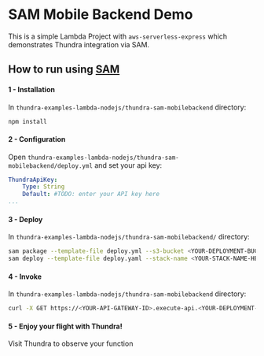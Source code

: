 # SAM Mobile Backend Demo
This is a simple Lambda Project with `aws-serverless-express` which demonstrates Thundra integration via SAM.

## How to run using [SAM](https://docs.aws.amazon.com/en_us/serverless-application-model/latest/developerguide/what-is-sam.html)

#### 1 - Installation

In `thundra-examples-lambda-nodejs/thundra-sam-mobilebackend` directory:

```bash
npm install
```

#### 2 - Configuration

Open `thundra-examples-lambda-nodejs/thundra-sam-mobilebackend/deploy.yml` and set your api key:

```yml
ThundraApiKey:
    Type: String
    Default: #TODO: enter your API key here
...
```

#### 3 - Deploy

In `thundra-examples-lambda-nodejs/thundra-sam-mobilebackend/` directory:

```bash
sam package --template-file deploy.yml --s3-bucket <YOUR-DEPLOYMENT-BUCKET-HERE> --output-template-file deploy.yaml
sam deploy --template-file deploy.yaml --stack-name <YOUR-STACK-NAME-HERE> --capabilities CAPABILITY_IAM
```

#### 4 - Invoke

In `thundra-examples-lambda-nodejs/thundra-sam-mobilebackend` directory:

```bash
curl -X GET https://<YOUR-API-GATEWAY-ID>.execute-api.<YOUR-DEPLOYMENT-REGION>.amazonaws.com/dev/teams
```

#### 5 - Enjoy your flight with Thundra!

Visit Thundra to observe your function
